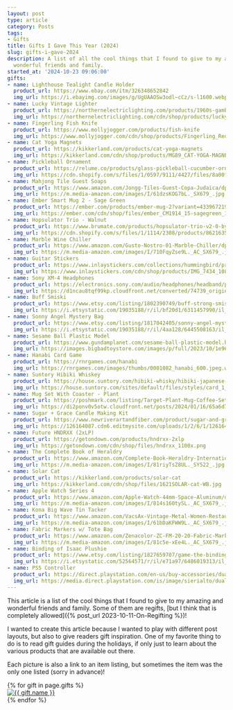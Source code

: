 ```yaml
---
layout: post
type: article
category: Posts
tags:
- Gifts
title: Gifts I Gave This Year (2024)
slug: gifts-i-gave-2024
description: A list of all the cool things that I found to give to my amazing and
  wonderful friends and family.
started_at: '2024-10-23 09:06:00'
gifts:
- name: Lighthouse Tealight Candle Holder
  product_url: https://www.ebay.com/itm/326348652842
  img_url: https://i.ebayimg.com/images/g/UgUAAOSw3odl~cCz/s-l1600.webp
- name: Lucky Vintage Lighter
  product_url: https://northernelectriclighting.com/products/1960s-gambling-dice-lighter
  img_url: https://northernelectriclighting.com/cdn/shop/products/lucky_lighter6.jpg
- name: Fingerling Fish Knife
  product_url: https://www.mollyjogger.com/products/fish-knife
  img_url: https://www.mollyjogger.com/cdn/shop/products/Fingerling_Red_2022_Mollyjogger_AM4060_web_1x1_1_copy_79ade38e-7c51-45da-9f8d-2a405b935249_1024x1024.jpg
- name: Cat Yoga Magnets
  product_url: https://kikkerland.com/products/cat-yoga-magnets
  img_url: https://kikkerland.com/cdn/shop/products/MG89_CAT-YOGA-MAGNETS_WB-2.jpg
- name: Pickleball Ornament
  product_url: https://relume.co/products/glass-pickleball-cucumber-ornament
  img_url: https://cdn.shopify.com/s/files/1/0597/9111/4427/files/8a00fea92dae436b508f9c42aeb62f4b7420174e20cf410d84683a644dd63a6d.jpg
- name: Mahjong Tile Guest Soaps
  product_url: https://www.amazon.com/Jongg-Tiles-Guest-Copa-Judaica/dp/B0037H43SI
  img_url: https://m.media-amazon.com/images/I/61dzsKOG7bL._SX679_.jpg
- name: Ember Smart Mug 2 - Sage Green
  product_url: https://ember.com/products/ember-mug-2?variant=43396721901753
  img_url: https://ember.com/cdn/shop/files/ember_CM1914_15-sagegreen_1200x.jpg
- name: Hopsulator Trio - Walnut
  product_url: https://www.brumate.com/products/hopsulator-trio-v2-0-by-brumate-walnut?variant=13505655799879
  img_url: https://cdn.shopify.com/s/files/1/1114/2308/products/86216350_768x_crop_center@2x.progressive.png
- name: Marble Wine Chiller
  product_url: https://www.amazon.com/Gusto-Nostro-01-Marble-Chiller/dp/B0B21D16DX
  img_url: https://m.media-amazon.com/images/I/710FqyZse9L._AC_SX679_.jpg
- name: Guitar Stickers
  product_url: https://www.inlaystickers.com/collections/hummingbird/products/birds-blooms
  img_url: https://www.inlaystickers.com/cdn/shop/products/IMG_7434_1080x.jpg
- name: Sony XM-4 Headphones
  product_url: https://electronics.sony.com/audio/headphones/headband/p/wh1000xm4-b
  img_url: https://d1ncau8tqf99kp.cloudfront.net/converted/74739_original_local_1200x1050_v3_converted.webp
- name: Buff Smiski
  product_url: https://www.etsy.com/listing/1802390749/buff-strong-smiski-glow-in-the-dark
  img_url: https://i.etsystatic.com/19035188/r/il/bf20d1/6311457990/il_1588xN.6311457990_6rni.jpg
- name: Sonny Angel Mystery Bag
  product_url: https://www.etsy.com/listing/1817042405/sonny-angel-mystery-bag-sonny-angel
  img_url: https://i.etsystatic.com/19035188/r/il/4aa128/6445508163/il_1588xN.6445508163_p3mv.jpg
- name: Sesame Ball Plastic Model
  product_url: https://www.gundamplanet.com/sesame-ball-plastic-model.html
  img_url: https://images.bigbadtoystore.com/images/p/full/2023/10/1e96b58c-9447-49c0-8781-af11a67be7b1.jpg
- name: Hanabi Card Game
  product_url: https://rnrgames.com/hanabi
  img_url: https://rnrgames.com/images/thumbs/0001082_hanabi_600.jpeg.webp
- name: Suntory Hibiki Whiskey
  product_url: https://house.suntory.com/hibiki-whisky/hibiki-japanese-harmony
  img_url: https://house.suntory.com/sites/default/files/styles/card_1_1/public/2024-11/hibiki-harmony-house-of-suntory.png.webp?itok=tNUiZuqD
- name: Mug Set With Coaster - Plant
  product_url: https://poshmark.com/listing/Target-Plant-Mug-Coffee-Set-Includes-Mug-and-Coaster-65a6d767c1c346b1c7c819f7
  img_url: https://di2ponv0v5otw.cloudfront.net/posts/2024/01/16/65a6d767c1c346b1c7c819f7/m_65a6d77804166df1e9b7f406.jpg
- name: Sugar + Grace Candle Making Kit
  product_url: https://www.newriverartandfiber.com/product/sugar-and-grace-co-candle-kit/1910
  img_url: https://126164087.cdn6.editmysite.com/uploads/1/2/6/1/126164087/s663366174982460865_p1910_i1_w1374.png?width=2400&optimize=medium
- name: Future HNDRXX (2xLP)
  product_url: https://getondown.com/products/hndrxx-2xlp
  img_url: https://getondown.com/cdn/shop/files/hndrxx_1100x.png
- name: The Complete Book of Heraldry
  product_url: https://www.amazon.com/Complete-Book-Heraldry-International-Contemporary/dp/1846819601
  img_url: https://m.media-amazon.com/images/I/81riyTsZ8UL._SY522_.jpg
- name: Solar Cat
  product_url: https://kikkerland.com/products/solar-cat
  img_url: https://kikkerland.com/cdn/shop/files/1621SOLAR-cat-WB.jpg
- name: Apple Watch Series 4
  product_url: https://www.amazon.com/Apple-Watch-44mm-Space-Aluminum/dp/B07PS9D7GW
  img_url: https://m.media-amazon.com/images/I/814s160tySL._AC_SX679_.jpg
- name: Kona Big Wave Tin Tacker
  product_url: https://www.amazon.com/VacsAx-Vintage-Metal-Women-Restaurants/dp/B0C6QN8KP9
  img_url: https://m.media-amazon.com/images/I/61bDaKFWW9L._AC_SX679_.jpg
- name: Fabric Markers w/ Tote Bag
  product_url: https://www.amazon.com/Zenacolor-ZC-FM-20-20-Fabric-Markers/dp/B0721PY3M9
  img_url: https://m.media-amazon.com/images/I/81c5e-xEe4L._AC_SX679_.jpg
- name: Binding of Isaac Plushie
  product_url: https://www.etsy.com/listing/1827659707/game-the-binding-of-isaac-plush
  img_url: https://i.etsystatic.com/52564571/r/il/e71a97/6486019313/il_1588xN.6486019313_6sxu.jpg
- name: PS5 Controller
  product_url: https://direct.playstation.com/en-us/buy-accessories/dualsense-edge-wireless-controller
  img_url: https://media.direct.playstation.com/is/image/sierialto/dualsense-edge-ps5-controller-front?$Background_Large$
---
```


This article is a list of the cool things that I found to give to my amazing and wonderful friends and family. Some of them are regifts, [but I think that is completely allowed]({% post_url 2023-10-11-On-Regifting %})!

I wanted to create this article because I wanted to play with different post layouts, but also to give readers gift inspiration. One of my favorite thing to do is to read gift guides during the holidays, if only just to learn about the various products that are available out there.

Each picture is also a link to an item listing, but sometimes the item was the only one listed (sorry in advance)!

<div class="grid row mb-2 row-cols-2 row-cols-md-3 g-2">
    {% for gift in page.gifts %}
        <div class="grid-item col">
            <a href="{{ gift.product_url }}" target="_blank">
                <img 
                    alt="{{ gift.name }}"
                    class="img-fluid rounded" 
                    loading="lazy" 
                    src="{{ gift.img_url }}">
            </a>
        </div>
    {% endfor %}
</div>

<script src="https://cdn.jsdelivr.net/npm/masonry-layout@4.2.2/dist/masonry.pkgd.min.js"></script>
<script src="https://unpkg.com/imagesloaded@5/imagesloaded.pkgd.min.js"></script>
<script>
    const grid = document.querySelector(".grid");

    const msnry = new Masonry(grid);

    // re-calculate layout as images load
    imagesLoaded(grid).on("progress", () => msnry.layout());

    // in case of callback being fired too early
    // https://github.com/desandro/imagesloaded/issues/156
    imagesLoaded(grid).on("always", () => setTimeout(() => msnry.layout(), 200));
</script>